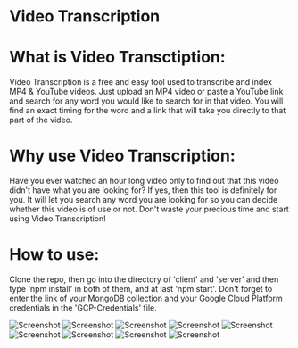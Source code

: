 # Video Transcription

# What is Video Transctiption: 
Video Transcription is a free and easy tool used to transcribe and index MP4 & YouTube videos. Just upload an MP4 video or paste a YouTube link and search for any word you would like to search for in that video. You will find an exact timing for the word and a link that will take you directly to that part of the video.

# Why use Video Transcription: 
Have you ever watched an hour long video only to find out that this video didn't have what you are looking for? If yes, then this tool is definitely for you. It will let you search any word you are looking for so you can decide whether this video is of use or not. Don't waste your precious time and start using Video Transcription!

# How to use:
Clone the repo, then go into the directory of 'client' and 'server' and then type 'npm install' in both of them, and at last 'npm start'. Don't forget to enter the link of your MongoDB collection and your Google Cloud Platform credentials in the 'GCP-Credentials' file.




![Screenshot](https://github.com/danielashrafk/video-transcription-app/blob/main/client/src/images/video5.png)
![Screenshot](https://github.com/danielashrafk/video-transcription-app/blob/main/client/src/images/video6.png)
![Screenshot](https://github.com/danielashrafk/video-transcription-app/blob/main/client/src/images/video7.png)
![Screenshot](https://github.com/danielashrafk/video-transcription-app/blob/main/client/src/images/video8.png)
![Screenshot](https://github.com/danielashrafk/video-transcription-app/blob/main/client/src/images/video9.png)
![Screenshot](https://github.com/danielashrafk/video-transcription-app/blob/main/client/src/images/video1.png)
![Screenshot](https://github.com/danielashrafk/video-transcription-app/blob/main/client/src/images/video2.png)
![Screenshot](https://github.com/danielashrafk/video-transcription-app/blob/main/client/src/images/video3.png)
![Screenshot](https://github.com/danielashrafk/video-transcription-app/blob/main/client/src/images/video4.png)
